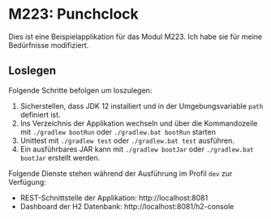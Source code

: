 # M223: Punchclock
Dies ist eine Beispielapplikation für das Modul M223.
Ich habe sie für meine Bedürfnisse modifiziert.

## Loslegen
Folgende Schritte befolgen um loszulegen:
1. Sicherstellen, dass JDK 12 installiert und in der Umgebungsvariable `path` definiert ist.
1. Ins Verzeichnis der Applikation wechseln und über die Kommandozeile mit `./gradlew bootRun` oder `./gradlew.bat bootRun` starten
1. Unittest mit `./gradlew test` oder `./gradlew.bat test` ausführen.
1. Ein ausführbares JAR kann mit `./gradlew bootJar` oder `./gradlew.bat bootJar` erstellt werden.

Folgende Dienste stehen während der Ausführung im Profil `dev` zur Verfügung:
- REST-Schnittstelle der Applikation: http://localhost:8081
- Dashboard der H2 Datenbank: http://localhost:8081/h2-console
